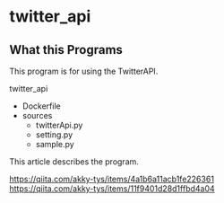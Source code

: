 # twitter_api


## What this Programs


This program is for using the TwitterAPI.


twitter_api
- Dockerfile
- sources
  - twitterApi.py
  - setting.py  
  - sample.py

This article describes the program.

https://qiita.com/akky-tys/items/4a1b6a11acb1fe226361 <br/>
https://qiita.com/akky-tys/items/11f9401d28d1ffbd4a04
